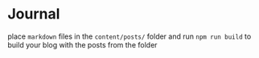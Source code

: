 # Journal

place `markdown` files in the `content/posts/` folder and run `npm run build` to
build your blog with the posts from the folder
